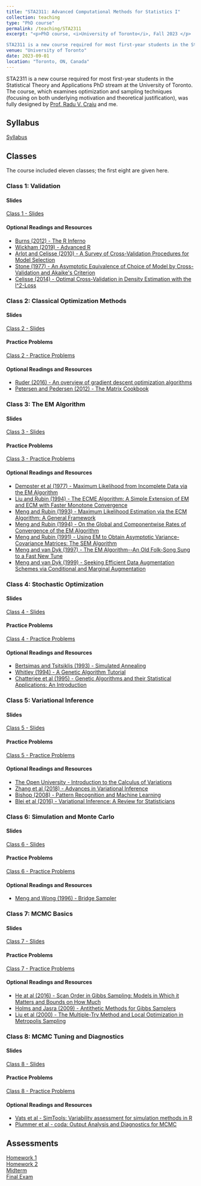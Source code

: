 ```yaml
---
title: "STA2311: Advanced Computational Methods for Statistics I"
collection: teaching
type: "PhD course"
permalink: /teaching/STA2311
excerpt: "<p>PhD course, <i>University of Toronto</i>, Fall 2023 </p>

STA2311 is a new course required for most first-year students in the Statistical Theory and Applications PhD stream at the University of Toronto. The course, which examines optimization and sampling techniques (focusing on both underlying motivation and theoretical justification), was fully designed by [Prof. Radu V. Craiu](https://utstat.toronto.edu/craiu/) and me."
venue: "University of Toronto"
date: 2023-09-01
location: "Toronto, ON, Canada"
---
```


STA2311 is a new course required for most first-year students in the Statistical Theory and Applications PhD stream at the University of Toronto. The course, which examines optimization and sampling techniques (focusing on both underlying motivation and theoretical justification), was fully designed by [Prof. Radu V. Craiu](https://utstat.toronto.edu/craiu/) and me.

## Syllabus

[Syllabus](https://rob-zimmerman.github.io/files/teaching/STA2311/sta2311_fall_2023_syllabus.pdf) 


## Classes

The course included eleven classes; the first eight are given here.

### Class 1: Validation

#### Slides

[Class 1 - Slides](https://rob-zimmerman.github.io/files/teaching/STA2311/Class-1---Validation.pdf)
<!-- [Class 1 - Practice Problems](https://rob-zimmerman.github.io/files/teaching/STA261/assignment_0.pdf) -->

#### Optional Readings and Resources

* [Burns (2012) - The R Inferno](https://www.burns-stat.com/pages/Tutor/R_inferno.pdf/)
* [Wickham (2019) - Advanced R](https://adv-r.hadley.nz/)
* [Arlot and Celisse (2010) - A Survey of Cross-Validation Procedures for Model Selection](https://projecteuclid.org/journals/statistics-surveys/volume-4/issue-none/A-survey-of-cross-validation-procedures-for-model-selection/10.1214/09-SS054.full)
* [Stone (1977) - An Asymptotic Equivalence of Choice of Model by Cross-Validation and Akaike's Criterion](https://www.jstor.org/stable/2984877)
* [Celisse (2014) - Optimal Cross-Validation in Density Estimation with the l^2-Loss](https://projecteuclid.org/journals/annals-of-statistics/volume-42/issue-5/Optimal-cross-validation-in-density-estimation-with-the-L2-loss/10.1214/14-AOS1240.full)





### Class 2: Classical Optimization Methods

#### Slides

[Class 2 - Slides](https://rob-zimmerman.github.io/files/teaching/STA2311/Class-2---Classical-Optimization-Methods.pdf)

#### Practice Problems 

[Class 2 - Practice Problems](https://rob-zimmerman.github.io/files/teaching/STA2311/Class_2_Practice_Problems.pdf)

#### Optional Readings and Resources

* [Ruder (2016) - An overview of gradient descent optimization algorithms](https://arxiv.org/pdf/1609.04747.pdf)
* [Petersen and Pedersen (2012) - The Matrix Cookbook](https://www.math.uwaterloo.ca/~hwolkowi/matrixcookbook.pdf)




### Class 3: The EM Algorithm

#### Slides

[Class 3 - Slides](https://rob-zimmerman.github.io/files/teaching/STA2311/Class-3---EM-Algorithm.pdf)

#### Practice Problems 

[Class 3 - Practice Problems](https://rob-zimmerman.github.io/files/teaching/STA2311/Class_3_Practice_Problems.pdf)

#### Optional Readings and Resources

* [Dempster et al (1977) - Maximum Likelihood from Incomplete Data via the EM Algorithm](https://www.ece.iastate.edu/~namrata/EE527_Spring08/Dempster77.pdf)
* [Liu and Rubin (1994) - The ECME Algorithm: A Simple Extension of EM and ECM with Faster Monotone Convergence](https://www.jstor.org/stable/2337067)
* [Meng and Rubin (1993) - Maximum Likelihood Estimation via the ECM Algorithm: A General Framework](https://www.jstor.org/stable/2337198)
* [Meng and Rubin (1994) - On the Global and Componentwise Rates of Convergence of the EM Algorithm](https://www.sciencedirect.com/science/article/pii/0024379594903638)
* [Meng and Rubin (1991) - Using EM to Obtain Asymptotic Variance-Covariance Matrices: The SEM Algorithm](https://www.jstor.org/stable/2290503)
* [Meng and van Dyk (1997) - The EM Algorithm--An Old Folk-Song Sung to a Fast New Tune](https://www.ma.imperial.ac.uk/~dvandyk/Research/97-jrssb-song.pdf)
* [Meng and van Dyk (1999) - Seeking Efficient Data Augmentation Schemes via Conditional and Marginal Augmentation](https://www.ma.imperial.ac.uk/~dvandyk/Research/99-biom-mda.pdf)




### Class 4: Stochastic Optimization

#### Slides

[Class 4 - Slides](https://rob-zimmerman.github.io/files/teaching/STA2311/Class-4---Stochastic-Optimization.pdf)

#### Practice Problems 

[Class 4 - Practice Problems](https://rob-zimmerman.github.io/files/teaching/STA2311/Class_4_Practice_Problems.pdf)

#### Optional Readings and Resources

* [Bertsimas and Tsitsiklis (1993) - Simulated Annealing](https://projecteuclid.org/journals/statistical-science/volume-8/issue-1/Simulated-Annealing/10.1214/ss/1177011077.full)
* [Whitley (1994) - A Genetic Algorithm Tutorial](https://link.springer.com/article/10.1007/BF00175354)
* [Chatterjee et al (1995) - Genetic Algorithms and their Statistical Applications: An Introduction](https://www.sciencedirect.com/science/article/pii/0167947396000114)




### Class 5: Variational Inference

#### Slides

[Class 5 - Slides](https://rob-zimmerman.github.io/files/teaching/STA2311/Class-5---Variational-Inference.pdf)

#### Practice Problems 

[Class 5 - Practice Problems](https://rob-zimmerman.github.io/files/teaching/STA2311/Class_5_Practice_Problems.pdf)

#### Optional Readings and Resources

* [The Open University - Introduction to the Calculus of Variations](https://www.open.edu/openlearn/mod/resource/view.php?id=72745)
* [Zhang et al (2018) - Advances in Variational Inference](https://arxiv.org/abs/1711.05597)
* [Bishop (2008) - Pattern Recognition and Machine Learning](http://www.cs.man.ac.uk/~fumie/tmp/bishop.pdf)
* [Blei et al (2016) - Variational Inference: A Review for Statisticians](https://www.tandfonline.com/doi/full/10.1080/01621459.2017.1285773)




### Class 6: Simulation and Monte Carlo

#### Slides

[Class 6 - Slides](https://rob-zimmerman.github.io/files/teaching/STA2311/Class-6---Simulation-and-Monte-Carlo.pdf)

#### Practice Problems 

[Class 6 - Practice Problems](https://rob-zimmerman.github.io/files/teaching/STA2311/Class_6_Practice_Problems.pdf)

#### Optional Readings and Resources

* [Meng and Wong (1996) - Bridge Sampler](https://dept.stat.lsa.umich.edu/~xuanlong/courses/stat700-f09/meng-wong-96.pdf)




### Class 7: MCMC Basics

#### Slides

[Class 7 - Slides](https://rob-zimmerman.github.io/files/teaching/STA2311/Class-7---MCMC-Basics.pdf)

#### Practice Problems 

[Class 7 - Practice Problems](https://rob-zimmerman.github.io/files/teaching/STA2311/Class_7_Practice_Problems.pdf)

#### Optional Readings and Resources

* [He at al (2016) - Scan Order in Gibbs Sampling: Models in Which it Matters and Bounds on How Much](https://arxiv.org/abs/1606.03432)
* [Holms and Jasra (2009) - Antithetic Methods for Gibbs Samplers](https://www.jstor.org/stable/25651252)
* [Liu et al (2000) - The Multiple-Try Method and Local Optimization in Metropolis Sampling](https://www.jstor.org/stable/2669532)




### Class 8: MCMC Tuning and Diagnostics

#### Slides

[Class 8 - Slides](https://rob-zimmerman.github.io/files/teaching/STA2311/Class-8---MCMC-Tuning-and-Diagnostics.pdf)

#### Practice Problems 

[Class 8 - Practice Problems](https://rob-zimmerman.github.io/files/teaching/STA2311/Class_8_Practice_Problems.pdf)

#### Optional Readings and Resources

* [Vats et al - SimTools: Variability assessment for simulation methods in R](https://github.com/dvats/SimTools)
* [Plummer et al - coda: Output Analysis and Diagnostics for MCMC](https://cran.r-project.org/web/packages/coda/index.html)



## Assessments 

[Homework 1](https://rob-zimmerman.github.io/files/teaching/STA2311/sta2311_fall_2023_homework1.pdf) \
[Homework 2](https://rob-zimmerman.github.io/files/teaching/STA2311/sta2311_fall_2023_homework2.pdf) \
[Midterm](https://rob-zimmerman.github.io/files/teaching/STA2311/sta2311_fall_2023_midterm.pdf) \
[Final Exam](https://rob-zimmerman.github.io/files/teaching/STA2311/sta2311_fall_2023_final.pdf)
